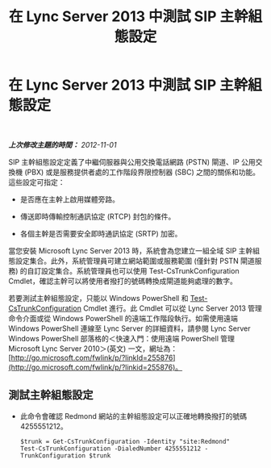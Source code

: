 ﻿---
title: 在 Lync Server 2013 中測試 SIP 主幹組態設定
TOCTitle: 在 Lync Server 2013 中測試 SIP 主幹組態設定
ms:assetid: c8712308-0e2d-4e39-8f90-d1a250487a94
ms:mtpsurl: https://technet.microsoft.com/zh-tw/library/JJ721880(v=OCS.15)
ms:contentKeyID: 49890307
ms.date: 08/24/2015
mtps_version: v=OCS.15
ms.translationtype: HT
---

# 在 Lync Server 2013 中測試 SIP 主幹組態設定

 

_**上次修改主題的時間：** 2012-11-01_

SIP 主幹組態設定定義了中繼伺服器與公用交換電話網路 (PSTN) 閘道、IP 公用交換機 (PBX) 或是服務提供者處的工作階段界限控制器 (SBC) 之間的關係和功能。這些設定可指定：

  - 是否應在主幹上啟用媒體旁路。

  - 傳送即時傳輸控制通訊協定 (RTCP) 封包的條件。

  - 各個主幹是否需要安全即時通訊協定 (SRTP) 加密。

當您安裝 Microsoft Lync Server 2013 時，系統會為您建立一組全域 SIP 主幹組態設定集合。此外，系統管理員可建立網站範圍或服務範圍 (僅針對 PSTN 閘道服務) 的自訂設定集合。系統管理員也可以使用 Test-CsTrunkConfiguration Cmdlet，確認主幹可以將使用者撥打的號碼轉換成閘道能夠處理的數字。

若要測試主幹組態設定，只能以 Windows PowerShell 和 [Test-CsTrunkConfiguration](https://docs.microsoft.com/en-us/powershell/module/skype/Test-CsTrunkConfiguration) Cmdlet 進行。此 Cmdlet 可以從 Lync Server 2013 管理命令介面或從 Windows PowerShell 的遠端工作階段執行。如需使用遠端 Windows PowerShell 連線至 Lync Server 的詳細資料，請參閱 Lync Server Windows PowerShell 部落格的＜快速入門：使用遠端 PowerShell 管理 Microsoft Lync Server 2010＞(英文) 一文，網址為：[http://go.microsoft.com/fwlink/p/?linkId=255876](http://go.microsoft.com/fwlink/p/?linkid=255876)。

## 測試主幹組態設定

  - 此命令會確認 Redmond 網站的主幹組態設定可以正確地轉換撥打的號碼 4255551212。
    
        $trunk = Get-CsTrunkConfiguration -Identity "site:Redmond"
        Test-CsTrunkConfiguration -DialedNumber 4255551212 -TrunkConfiguration $trunk

